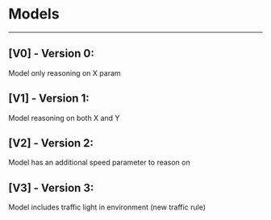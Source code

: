 # Models
___
## [V0] - Version 0:
Model only reasoning on X param

## [V1] - Version 1:
Model reasoning on both X and Y

## [V2] -  Version 2:
Model has an additional speed parameter to reason on

## [V3] -  Version 3:
Model includes traffic light in environment (new traffic rule)